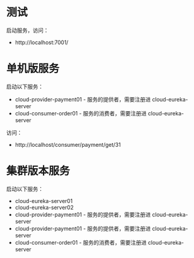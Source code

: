 
# 测试

启动服务，访问：
* http://localhost:7001/

# 单机版服务
启动以下服务：
* cloud-provider-payment01 - 服务的提供者，需要注册进 cloud-eureka-server
* cloud-consumer-order01 - 服务的消费者，需要注册进 cloud-eureka-server

访问：
* http://localhost/consumer/payment/get/31

# 集群版本服务
启动以下服务：
* cloud-eureka-server01
* cloud-eureka-server02
* cloud-provider-payment01 - 服务的提供者，需要注册进 cloud-eureka-server
* cloud-provider-payment01 - 服务的提供者，需要注册进 cloud-eureka-server
* cloud-consumer-order01 - 服务的消费者，需要注册进 cloud-eureka-server